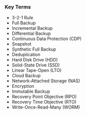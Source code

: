 
### Key Terms

- 3-2-1 Rule
- Full Backup
- Incremental Backup
- Differential Backup
- Continuous Data Protection (CDP)
- Snapshot
- Synthetic Full Backup
- Deduplication
- Hard Disk Drive (HDD)
- Solid-State Drive (SSD)
- Linear Tape-Open (LTO)
- Cloud Backup
- Network-Attached Storage (NAS)
- Encryption
- Immutable Backup
- Recovery Point Objective (RPO)
- Recovery Time Objective (RTO)
- Write-Once-Read-Many (WORM)
